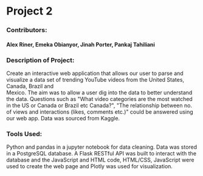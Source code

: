 # Project 2
### Contributors: 
#### Alex Riner, Emeka Obianyor, Jinah Porter, Pankaj Tahiliani

### Description of Project:
Create an interactive web application that allows our user to parse and visualize a data set of trending YouTube videos from the United States, Canada, Brazil and  
Mexico. The aim was to allow a user dig into the data to better understand the data. Questions such as "What video categories are the most watched in the US or Canada or 
Brazil etc Canada?", "The relationship between no. of views and interactions (likes, comments etc.)" could be answered using our web app. Data was sourced from Kaggle.

### Tools Used:
Python and pandas in a jupyter notebook for data cleaning.
Data was stored in a PostgreSQL database.
A Flask RESTful API was built to interact with the database and the JavaScript and HTML code, 
HTML/CSS, JavaScript were used to create the web page
and Plotly was used for visualization.
